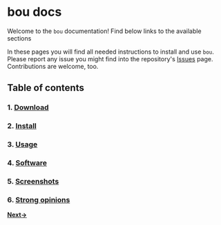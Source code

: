 bou docs
========

Welcome to the `bou` documentation! Find below links to the available sections

In these pages you will find all needed instructions to install and use `bou`.
Please report any issue you might find into the repository's [Issues](https://github.com/oscillatingworks/bou/labels/documentation)
page. Contributions are welcome, too.

Table of contents
-----------------

### 1. [Download](download.md)

### 2. [Install](install.md)

### 3. [Usage](usage.md)

### 4. [Software](software.md)

### 5. [Screenshots](screenshots.md)

### 6. [Strong opinions](opinions.md)

**[Next→](download.md)**
